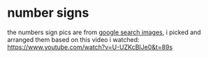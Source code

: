 # number signs

the numbers sign pics are from [google search images](https://www.google.com/search?q=auslan+numbers), i picked and arranged them based on this video i watched:
https://www.youtube.com/watch?v=U-UZKcBIJe0&t=89s
